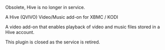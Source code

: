 
Obsolete, Hive is no longer in service.

A Hive (QVIVO) Video/Music add-on for XBMC / KODI

A video add-on that enables playback of video and music files stored in a Hive account.

This plugin is closed as the service is retired.
